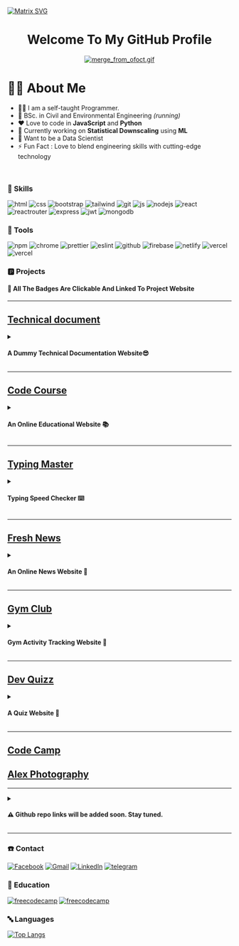 [![Matrix SVG](https://raw.githubusercontent.com/rodrigograca31/rodrigograca31/master/matrix.svg)](https://www.youtube.com/watch?v=SDkAGkd4NLc) 

<h1 align="center">
  Welcome To My GitHub Profile
</h1>

<div align="center"> 
<a href="https://gifyu.com/image/SErGH"><img src="https://s4.gifyu.com/images/merge_from_ofoct.gif" alt="merge_from_ofoct.gif" border="0" /></a>
</div>

<!-- <div align="center"> 
<P>CodeWars Stat </p>
<a href="https://www.codewars.com/users/sadat_saim/badges/small"><img src="https://www.codewars.com/users/sadat_saim/badges/small" alt="merge_from_ofoct.gif" border="0" /></a>
</div> -->


# 🙎‍♂️ About Me

- 👨‍💻 I am a self-taught Programmer.
- 🏫 BSc. in Civil and Environmental Engineering *(running)*
- ❤️ Love to code in **JavaScript** and **Python**
- 🎲 Currently working on **Statistical Downscaling** using **ML**
- 🌱 Want to be a Data Scientist
- ⚡ Fun Fact : Love to blend engineering skills with cutting-edge technology
<br/>

###  🚀 Skills

![html](https://img.shields.io/badge/HTML5-E34F26?style=for-the-badge&logo=html5&logoColor=white)
![css](https://img.shields.io/badge/CSS3-1572B6?style=for-the-badge&logo=css3&logoColor=white)
![bootstrap](https://img.shields.io/badge/Bootstrap-563D7C?style=for-the-badge&logo=bootstrap&logoColor=white)
![tailwind](https://img.shields.io/badge/Tailwind_CSS-38B2AC?style=for-the-badge&logo=tailwind-css&logoColor=white)
![git](https://img.shields.io/badge/GIT-E44C30?style=for-the-badge&logo=git&logoColor=white)
![js](https://img.shields.io/badge/JavaScript-F7DF1E?style=for-the-badge&logo=JavaScript&logoColor=white)
![nodejs](https://img.shields.io/badge/Node.js-43853D?style=for-the-badge&logo=node.js&logoColor=white)
![react](https://img.shields.io/badge/React-20232A?style=for-the-badge&logo=react&logoColor=61DAFB)
![reactrouter](https://img.shields.io/badge/React_Router-CA4245?style=for-the-badge&logo=react-router&logoColor=white)
![express](	https://img.shields.io/badge/Express.js-404D59?style=for-the-badge)
![jwt](https://img.shields.io/badge/json%20web%20tokens-323330?style=for-the-badge&logo=json-web-tokens&logoColor=pink)
![mongodb](https://img.shields.io/badge/MongoDB-4EA94B?style=for-the-badge&logo=mongodb&logoColor=white)

### 🔧 Tools

![npm](https://img.shields.io/badge/npm-CB3837?style=for-the-badge&logo=npm&logoColor=white)
![chrome](https://img.shields.io/badge/Google_chrome-4285F4?style=for-the-badge&logo=Google-chrome&logoColor=white)
![prettier](https://img.shields.io/badge/prettier-1A2C34?style=for-the-badge&logo=prettier&logoColor=F7BA3E)
![eslint](https://img.shields.io/badge/eslint-3A33D1?style=for-the-badge&logo=eslint&logoColor=white)
![github](https://img.shields.io/badge/GitHub-100000?style=for-the-badge&logo=github&logoColor=white)
![firebase](https://img.shields.io/badge/Firebase-039BE5?style=for-the-badge&logo=Firebase&logoColor=white)
![netlify](https://img.shields.io/badge/Netlify-00C7B7?style=for-the-badge&logo=netlify&logoColor=white)
![vercel](https://img.shields.io/badge/Visual_Studio_Code-0078D4?style=for-the-badge&logo=visual%20studio%20code&logoColor=white)
![vercel](https://img.shields.io/badge/Vercel-000000?style=for-the-badge&logo=vercel&logoColor=white)

### 🅿️ Projects
#### 🚨 All The Badges Are Clickable And Linked To Project Website

***

## [Technical document](https://sadat-saim.github.io/technical_document/)
<details><summary><h4>A Dummy Technical Documentation Website😎</h4></summary>
 A dummy technical documentation website created for FreeCodeCamp responsive web design course. I build this website with vanilla HTML, CSS and learned about css positioning, flexbox and responsive design  😋.
</details>

***

## [Code Course](https://coursecode.netlify.app/)
<details><summary><h4>An Online Educational Website 📚</h4></summary>
 An online educational website created using HTML and Bootstrap. Only used bootstrap classes for styling as a challenge. So, the ui looks typical Bootstrapy 😕.
</details>

***

## [Typing Master](https://sadat-saim.github.io/typing/)
<details><summary><h4>Typing Speed Checker ⌨️</h4></summary>
 A website to check your typing speed. Created using vanilla HTML, Skeleton CSS for the UI and JavaScript for interactions. I've implemented dark mode, light mode and different accent colors for theming. I've learned about DOM, Events while creating this project.
</details>

***

## [Fresh News](http://fresh-news24.netlify.app/)
<details><summary><h4>An Online News Website 📰</h4></summary>
 A news website created using HTML, CSS, Bootstrap, Vanilla JavaScript. I've used a api to get news dynamically and injected the data in the HTML document using DOM. While working on this project I've learned more about DOM, API, Fetch API, Template literals and also learned ES6 arrow functions etc. For better UX added a loader. This project helped me to realize how different JS frameworks like React, Angular, Vue makes our life easier 😮‍💨.
</details>

***

## [Gym Club](https://gymclubactivity.netlify.app/)
<details><summary><h4>Gym Activity Tracking Website 💪</h4></summary>
 My first React project or journey to the React world 😊. Gym activity tracker website created using React, Bootstrap. Learned about JSX, React, ES6 and LocalStorage.
</details>

***

## [Dev Quizz](http://devquizzz.netlify.app/)
<details><summary><h4>A Quiz Website 🤔</h4></summary>
Another React project 🫠. An online quiz website to test your HTML, CSS, JS and React skills. For the UI I've used Tailwind CSS, Daisy UI and React. Used an api to load the quizzes and show it in the UI and used Rechart to show a simple chart. Learned about differen React hooks and states. 
</details>

***
## [Code Camp](https://code-camp-a4e9c.web.app/)
## [Alex Photography](https://alex-97d5a.web.app/)

***
<details><summary><h4>⚠️ Github repo links will be added soon. Stay tuned.</h4></summary>
Some of the projects featured in here are done for a bootcamp I am currently doing and thats why the repos are private. 
</details>

***


### ☎️ Contact
[![Facebook](https://img.shields.io/badge/Facebook-1877F2?style=for-the-badge&logo=facebook&logoColor=white)](https://www.facebook.com/sadat.saim.50)
[![Gmail](https://img.shields.io/badge/Gmail-D14836?style=for-the-badge&logo=gmail&logoColor=white)](saimk861@gamil.com)
[![LinkedIn](https://img.shields.io/badge/LinkedIn-0077B5?style=for-the-badge&logo=linkedin&logoColor=white)](https://www.linkedin.com/in/sadat-saim-8769031a7/)
[![telegram](https://img.shields.io/badge/Telegram-2CA5E0?style=for-the-badge&logo=telegram&logoColor=white)](https://t.me/sadat_saim)

### 🧮 Education
[![freecodecamp](https://img.shields.io/badge/freecodecamp-27273D?style=for-the-badge&logo=freecodecamp&logoColor=white)](https://www.freecodecamp.org/sadat_saim)
[![freecodecamp](https://img.shields.io/badge/Codewars-B1361E?style=for-the-badge&logo=Codewars&logoColor=white)](https://www.codewars.com/users/sadat_saim)

### 🔤 Languages
[![Top Langs](https://github-readme-stats.vercel.app/api/top-langs/?username=sadat-saim&layout=compact&theme=radical)](https://github.com/anuraghazra/github-readme-stats)



<!---
sadat-saim/sadat-saim is a ✨ special ✨ repository because its `README.md` (this file) appears on your GitHub profile.
You can click the Preview link to take a look at your changes.
--->
